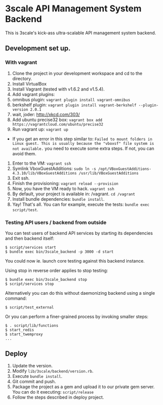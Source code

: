 # 3scale API Management System Backend

This is 3scale's kick-ass ultra-scalable API management system backend.

## Development set up.

### With vagrant

1. Clone the project in your development workspace and cd to the directory.
2. Install VirtualBox
3. Install Vagrant (tested with v1.6.2 and v1.5.4).
4. Add vagrant plugins:
  1. omnibus plugin: `vagrant plugin install vagrant-omnibus`
  2. berkshelf plugin: `vagrant plugin install vagrant-berkshelf --plugin-version 2.0.1`
5. wait, joder: http://xkcd.com/303/
6. Add ubuntu precise32 box: `vagrant box add https://vagrantcloud.com/ubuntu/precise32`
7. Run vagrant up: `vagrant up`
  - If you get an error in this step similar to: `Failed to mount folders in Linux guest. This is usually because
the "vboxsf" file system is not available.` you need to execute some extra steps. If not, you can avoid them.
  1. Enter to the VM: `vagrant ssh`
  2. Symlink VboxGuestAdditions: `sudo ln -s /opt/VBoxGuestAdditions-4.3.10/lib/VBoxGuestAdditions /usr/lib/VBoxGuestAdditions`
  3. Exit ssh.
  4. Finish the provisioning: `vagrant reload --provision`
8. Now, you have the VM ready to hack. `vagrant ssh`
9. By default, your project is available in: /vagrant. `cd /vagrant`
10. Install bundle dependencies: `bundle install`.
11. Yay! That's all. You can for example, execute the tests: `bundle exec script/test`.

### Testing API users / backend from outside

You can test users of backend API services by starting its dependencies and then backend itself:
```
$ script/services start
$ bundle exec bin/3scale_backend -p 3000 -d start
```
You could now ie. launch core testing against this backend instance.

Using stop in reverse order applies to stop testing:
```
$ bundle exec bin/3scale_backend stop
$ script/services stop
```

Alternatively you can do this without daemonizing backend using a single command:
```
$ script/test_external
```
Or you can perform a finer-grained process by invoking smaller steps:
```
$ . script/lib/functions
$ start_redis
$ start_twemproxy
...
```

## Deploy

1. Update the version.
  1. Modify `lib/3scale/backend/version.rb`.
  2. Execute `bundle install`.
  3. Git commit and push.
2. Package the project as a gem and upload it to our private gem server.
You can do it executing: `script/release`
3. Follow the steps described in deploy project.
